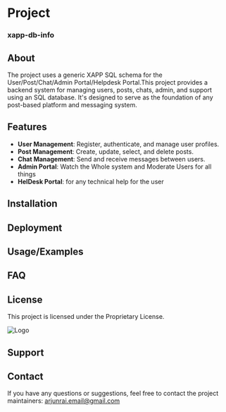
# Project 
### xapp-db-info

## About

The project uses a generic XAPP SQL schema for the User/Post/Chat/Admin Portal/Helpdesk Portal.This project provides a backend system for managing users, posts, chats, admin, and support using an SQL database. It's designed to serve as the foundation of any post-based platform and messaging system.

## Features

- **User Management**: Register, authenticate, and manage user profiles.
- **Post Management**: Create, update, select, and delete posts.
- **Chat Management**: Send and receive messages between users.
- **Admin Portal**: Watch the Whole system and Moderate Users for all things
- **HelDesk Portal**: for any technical help for the user

## Installation

## Deployment

## Usage/Examples

## FAQ

## License
This project is licensed under the Proprietary License.

![Logo](https://i.ibb.co/xmnzMpg/itaeld-logo.png)

## Support

## Contact
If you have any questions or suggestions, feel free to contact the project maintainers: arjunrai.email@gmail.com

